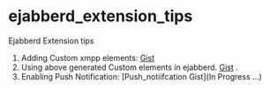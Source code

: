 # ejabberd_extension_tips
Ejabberd Extension tips


1. Adding Custom xmpp elements:
    [Gist](https://gist.github.com/navneetgupta/a8a3518695605ec0a6236e7c4a6abda9.js)  
2. Using above generated Custom elements in ejabberd.
    [Gist](https://gist.github.com/navneetgupta/a8a3518695605ec0a6236e7c4a6abda9#file-using_custom_xmpp_stanza_in_ejabberd-md) . 
2. Enabling Push Notification:
    [Push_notiifcation Gist](In Progress ...)
